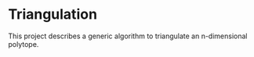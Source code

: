 # Triangulation
This project describes a generic algorithm to triangulate an n-dimensional polytope.
